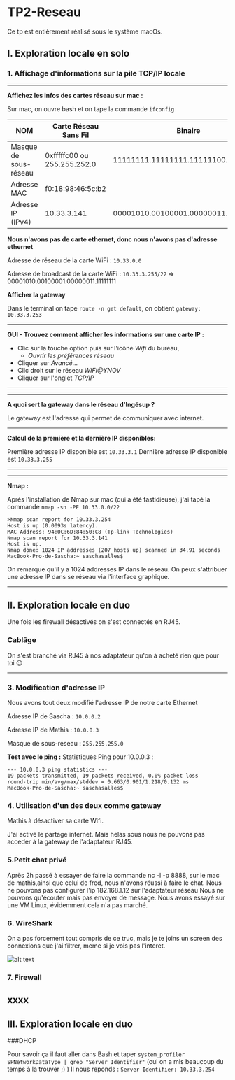 # TP2-Reseau
Ce tp est entièrement réalisé sous le système macOs.

## I. Exploration locale en solo


### 1. Affichage d'informations sur la pile TCP/IP locale


---
**Affichez les infos des cartes réseau sur mac :**

Sur mac, on ouvre bash et on tape la commande `ifconfig`

| NOM         | Carte Réseau Sans Fil           | Binaire|
| ------------- |-------------|----------------|
| Masque de sous-réseau      | 0xfffffc00 ou 255.255.252.0 | 11111111.11111111.11111100.00000000|
| Adresse MAC      | f0:18:98:46:5c:b2 ||
| Adresse IP (IPv4) | 10.33.3.141 |00001010.00100001.00000011.10001101|



**Nous n'avons pas de carte ethernet, donc nous n'avons pas d'adresse ethernet**


Adresse de réseau de la carte WiFi : `10.33.0.0`

Adresse de broadcast de la carte WiFi : `10.33.3.255/22` =>  00001010.00100001.00000011.11111111

**Afficher la gateway**

Dans le terminal on tape `route -n get default`, on obtient `gateway: 10.33.3.253`

---
**GUI - Trouvez comment afficher les informations sur une carte IP :**


+ Clic sur la touche option puis sur l'icône *Wifi* du bureau,
   + *Ouvrir les préférences réseau*
+ Cliquer sur *Avancé...*
+ Clic droit sur le réseau *WIFI@YNOV*
+ Cliquer sur l'onglet *TCP/IP*
---
---
**A quoi sert la gateway dans le réseau d'Ingésup ?**

Le gateway est l'adresse qui permet de communiquer avec internet.

---
**Calcul de la première et la dernière IP disponibles:**

Première adresse IP disponible est `10.33.3.1`
Dernière adresse IP disponible est `10.33.3.255`

---
---
**Nmap :**

Aprés l'installation de Nmap sur mac (qui à été fastidieuse), j'ai tapé la commande `nmap -sn -PE 10.33.0.0/22`

```
>Nmap scan report for 10.33.3.254
Host is up (0.0093s latency).
MAC Address: 94:0C:6D:84:50:C8 (Tp-link Technologies)
Nmap scan report for 10.33.3.141
Host is up.
Nmap done: 1024 IP addresses (207 hosts up) scanned in 34.91 seconds
MacBook-Pro-de-Sascha:~ saschasalles$ 
```

On remarque qu'il y a 1024 addresses IP dans le réseau.
On peux s'attribuer une adresse IP dans se réseau via l'interface graphique.

---
## II. Exploration locale en duo

Une fois les firewall désactivés on s'est connectés en RJ45.

### Cablâge

On s'est branché via RJ45 à nos adaptateur qu'on à acheté rien que pour toi 😉

---
### 3. Modification d'adresse IP


Nous avons tout deux modifié l'adresse IP de notre carte Ethernet

Adresse IP de Sascha : `10.0.0.2`

Adresse IP de Mathis : `10.0.0.3`

Masque de sous-réseau : `255.255.255.0`

**Test avec le ping :**
Statistiques Ping pour 10.0.0.3 :
```
--- 10.0.0.3 ping statistics ---
19 packets transmitted, 19 packets received, 0.0% packet loss
round-trip min/avg/max/stddev = 0.663/0.901/1.218/0.132 ms
MacBook-Pro-de-Sascha:~ saschasalles$ 
```

### 4. Utilisation d'un des deux comme gateway

Mathis à désactiver sa carte Wifi.

J'ai activé le partage internet. Mais helas sous nous ne pouvons pas acceder à la gateway de l'adaptateur RJ45.

### 5.Petit chat privé
Après 2h passé à essayer de faire la commande nc -l -p 8888, sur le mac de mathis,ainsi que celui de fred, nous n'avons réussi à faire le chat. Nous ne pouvons pas configurer l'ip 182.168.1.12 sur l'adaptateur réseau Nous ne pouvons qu'écouter mais pas envoyer de message. Nous avons essayé sur une VM Linux, évidemment cela n'a pas marché. 

### 6. WireShark
On a pas forcement tout compris de ce truc, mais je te joins un screen des connexions que j'ai filtrer, meme si je vois pas l'interet.

![alt text](https://github.com/Sascha40/TP2-Reseau/blob/master/images/Capture%20d’écran%202019-01-21%20à%2017.16.59.png)

### 7. Firewall
xxxx
---
## III. Exploration locale en duo
###DHCP

Pour savoir ça il faut aller dans Bash et taper `system_profiler SPNetworkDataType | grep "Server Identifier"` (oui on a mis beaucoup du temps à la trouver ;) )
Il nous reponds :
`Server Identifier: 10.33.3.254`




